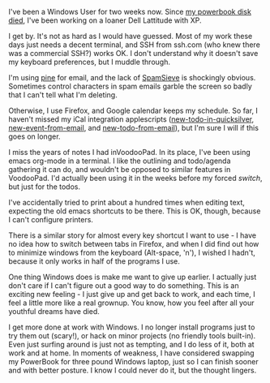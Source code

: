 <!--
.. title: Windows User
.. date: 2006/09/20 22:18
.. slug: windows-user
.. link:
.. description:
.. tags: computers, mac, windows
-->


I've been a Windows User for two weeks now. Since [my powerbook disk died](http://michael-mccracken.net/wp/?p=64), I've been working on a loaner Dell Lattitude with XP.

I get by. It's not as hard as I would have guessed. Most of my work these days just needs a decent terminal, and SSH from ssh.com (who knew there was a commercial SSH?) works OK. I don't understand why it doesn't save my keyboard preferences, but I muddle through.

I'm using [pine](http://www.washington.edu/pine/) for email, and the lack of [SpamSieve](http://c-command.com/spamsieve) is shockingly obvious. Sometimes control characters in spam emails garble the screen so badly that I can't tell what I'm deleting.

Otherwise, I use Firefox, and Google calendar keeps my schedule. So far, I haven't missed my iCal integration applescripts ([new-todo-in-quicksilver](http://michael-mccracken.net/blog/blosxom.pl/computers/mac/todoQuickSilver.html),
[new-event-from-email](http://michael-mccracken.net/blog/blosxom.pl/computers/mac/programming/ASiCal.html), and [new-todo-from-email](http://michael-mccracken.net/wp/?p=30)), but I'm sure I will if this goes on longer.

I miss the years of notes I had inVoodooPad. In its place, I've been using emacs org-mode in a terminal. I like the outlining and todo/agenda gathering it can do, and wouldn't be opposed to similar features in VoodooPad. I'd actually been using it in the weeks before my forced _switch_, but just for the todos.

I've accidentally tried to print about a hundred times when editing text, expecting the old emacs shortcuts to be there. This is OK, though, because I can't configure printers.

There is a similar story for almost every key shortcut I want to use - I have no idea how to switch between tabs in Firefox, and when I did find out how to minimize windows from the keyboard (Alt-space, 'n'), I wished I hadn't, because it only works in half of the programs I use.


One thing Windows does is make me want to give up earlier. I actually just don't care if I can't figure out a good way to do something. This is an exciting new feeling - I just give up and get back to work, and each time, I feel a little more like a real grownup. You know, how you feel after all your youthful dreams have died.

I get more done at work with Windows. I no longer install programs just to try them out (scary!), or hack on minor projects (no friendly tools built-in). Even just surfing around is just not as tempting, and I do less of it, both at work and at home. In moments of weakness, I have considered swapping my PowerBook for three pound Windows laptop, just so I can finish sooner and with better posture. I know I could never do it, but the thought lingers.
